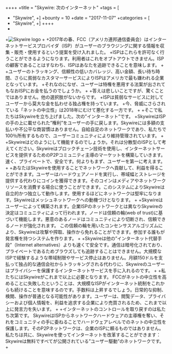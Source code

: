 ++++
 +title = "Skywire: 次のインターネット"
 +tags = [
 +    "Skywire",
 +]
 +bounty = 10
 +date = "2017-11-07"
 +categories = [
 +    "Skywire",
 +]
 ++++
 +
 +![Skywire logo](/img/skywire-the-next-internet.png)
 +
 +2017年の春、FCC（アメリカ連邦通信委員会）はインターネットサービスプロバイダ（ISP）がユーザーのブラウジングに関する情報を収集・販売・使用するという提案を受け入れました。
 +ISPはこれらを許可なく行うことができるようになります。利用者はこれをオプトアウトできません。ISPの顧客であることはすなわち、ISPはあなたを追跡できることを意味します。
 +
 +ユーザーのトラッキング、信頼性の低いカバレッジ、高い金額、長い待ち時間、さらに貧弱なカスタマーサービスによりISPはアメリカで最も嫌われる企業となっています。
 +それなのになぜ、ユーザーは特権を悪用する法案が出されてもなおISPにお金を払うのでしょうか。
 +
 +答えは悲しいことですが、驚くことではありません。他の選択肢がないからです。
 +ISPは貧弱なサービスに対してユーザーから莫大な金を払わせる独占権を持っています。
 +今、脅威にさらされている「ネットの中立性」は2018年にむけて悪化する一方です。
 +
 +そこで私たちはSkywireを立ち上げました。次の”インターネット”です。
 +SkywireはISPの手の上に載せられた”権利”をユーザーの手に戻します。Skywireには多額の支払いや不公平な商習慣はありません。自給自足のネットワークであり、私たちで100％所有するもので、ユーザーコミュニティにより維持管理されています。
 +
 +Skywireはどのようにして機能するのでしょうか。それは分散型のISPとして考えてください。Skywireはブロックチェーン技術を使用し、インターネットサービスを提供するためのP2Pコミュニティ主導のマーケットを構築していきます。速く、プライベートで、安全です。何よりもまず、ユーザーを第一に考えます。
 +
 +あなたはSkywireを使用することでネットワークへ貢献して、利益を得ることができます。ユーザーはハードウェアノードを実行し、帯域幅とストレージを提供する代わりにコインを獲得できます。そのコインはメディアやネットワークリソースを消費する場合に使うことができます。このシステムによりSkywireは自立的かつ独立して動作します。使用するほどにネットワークは堅牢になります。Skywireはメッシュネットワークへの動機づけとなります。
 +
 +Skywireはユーザーによって構築されます。企業ISPのネットワークとは異なりSkywireの決定はコミュニティによって行われます。ノードは信頼の輪(web of trust)に基づいて機能します。悪意のあるノードはコミュニティにより切断され、信頼できるノードが強化されます。 この信頼の輪を用いたコンセンサスアルゴリズムにより、Skywireは攻撃や搾取、操作から免れることができます。参加する誰もが発言権を持つシステムを作ります。
 +
 +Skywireは他の”インターネット代替手段”（Internet alternatives）よりも速くて安全です。通信は暗号化されており、プライベートであるためブラウズしても追跡することはできません。大規模なISPで経験するような帯域制限やサービス停止はありません。月額150ドルを支払って独占的な通信会社からトラッキングされる代わりに、Skywireのユーザーはプライバシーを保護するインターネットサービスを手に入れるのです。
 +
 +私たちにはSkywireがこれまで以上に必要となります。 FCCがネットの中立性を高めることに失敗したということは、大規模なISPがインターネット統制をこれからも続けることを意味するのです。手数料は上昇するでしょう。日常的な抑制、検閲、操作が普通となる可能性があります。ユーザーは、閲覧データ、プライバシーおよび個人情報を、利益を追求する企業により売買されるため、これまで以上に発言力を失います。
 +
 +インターネットのコントロールを取り戻すのは私たち次第です。 SkywireはISPからネットワークハードウェアの主導権を奪い、それをコミュニティの手に委ねることでハードウェアレベルでのネットの中立性を保護します。そのP2Pネットワークは、企業のISPに頼るものではありません。私たちは共に、Skywireを使ってインターネットを改革することができます：Skywireは無料ですべてが公開されている”ユーザー駆動”のネットワークです。
 +
